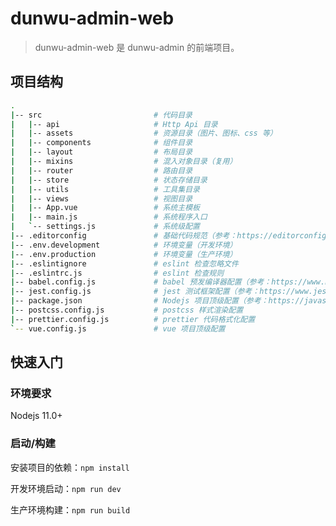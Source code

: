 # dunwu-admin-web

> dunwu-admin-web 是 dunwu-admin 的前端项目。

## 项目结构

```bash
.
|-- src							# 代码目录
|   |-- api						# Http Api 目录
|   |-- assets					# 资源目录（图片、图标、css 等）
|   |-- components				# 组件目录
|   |-- layout					# 布局目录
|   |-- mixins					# 混入对象目录（复用）
|   |-- router					# 路由目录
|   |-- store					# 状态存储目录
|   |-- utils					# 工具集目录
|   |-- views					# 视图目录
|   |-- App.vue					# 系统主模板
|   |-- main.js					# 系统程序入口
|   `-- settings.js				# 系统级配置
|-- .editorconfig				# 基础代码规范（参考：https://editorconfig.org）
|-- .env.development			# 环境变量（开发环境）
|-- .env.production				# 环境变量（生产环境）
|-- .eslintignore				# eslint 检查忽略文件
|-- .eslintrc.js				# eslint 检查规则
|-- babel.config.js				# babel 预发编译器配置（参考：https://www.babeljs.cn）
|-- jest.config.js				# jest 测试框架配置（参考：https://www.jestjs.cn）
|-- package.json				# Nodejs 项目顶级配置（参考：https://javascript.ruanyifeng.com/nodejs/packagejson.html）
|-- postcss.config.js			# postcss 样式渲染配置
|-- prettier.config.js			# prettier 代码格式化配置
`-- vue.config.js				# vue 项目顶级配置
```

## 快速入门

### 环境要求

Nodejs 11.0+

### 启动/构建

安装项目的依赖：`npm install`

开发环境启动：`npm run dev`

生产环境构建：`npm run build`

